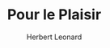 ---
layout: post
title: Pour le Plaisir 
author: Herbert Leonard
language: "Français"
image:
  artist: herbert-leonard.png
---